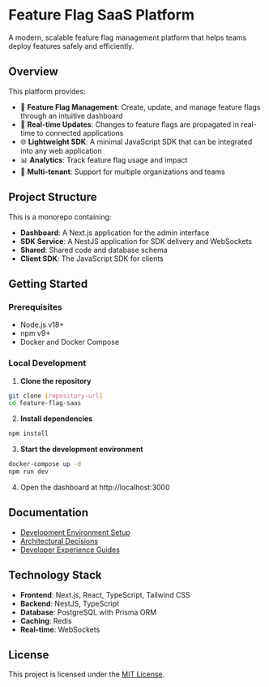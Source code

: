 # Feature Flag SaaS Platform

A modern, scalable feature flag management platform that helps teams deploy features safely and efficiently.

## Overview

This platform provides:

- 🚀 **Feature Flag Management**: Create, update, and manage feature flags through an intuitive dashboard
- 🔄 **Real-time Updates**: Changes to feature flags are propagated in real-time to connected applications
- 🌐 **Lightweight SDK**: A minimal JavaScript SDK that can be integrated into any web application
- 📊 **Analytics**: Track feature flag usage and impact
- 👥 **Multi-tenant**: Support for multiple organizations and teams

## Project Structure

This is a monorepo containing:

- **Dashboard**: A Next.js application for the admin interface
- **SDK Service**: A NestJS application for SDK delivery and WebSockets
- **Shared**: Shared code and database schema
- **Client SDK**: The JavaScript SDK for clients

## Getting Started

### Prerequisites

- Node.js v18+
- npm v9+
- Docker and Docker Compose

### Local Development

1. **Clone the repository**

```bash
git clone [repository-url]
cd feature-flag-saas
```

2. **Install dependencies**

```bash
npm install
```

3. **Start the development environment**

```bash
docker-compose up -d
npm run dev
```

4. Open the dashboard at http://localhost:3000

## Documentation

- [Development Environment Setup](/docs/dx/001-development-environment.md)
- [Architectural Decisions](/docs/decision/)
- [Developer Experience Guides](/docs/dx/)

## Technology Stack

- **Frontend**: Next.js, React, TypeScript, Tailwind CSS
- **Backend**: NestJS, TypeScript
- **Database**: PostgreSQL with Prisma ORM
- **Caching**: Redis
- **Real-time**: WebSockets

## License

This project is licensed under the [MIT License](LICENSE). 
